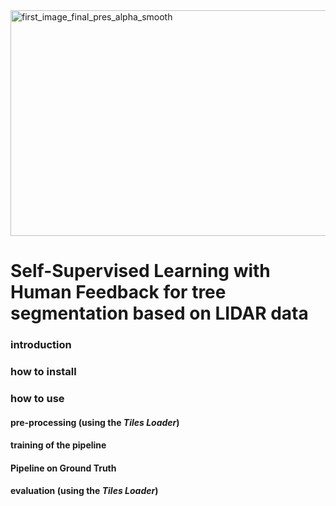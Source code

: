 <img width="810" height="361" alt="first_image_final_pres_alpha_smooth" src="https://github.com/user-attachments/assets/ce758614-4bb1-4b9a-ab02-5cbc0dc334ff" />

# Self-Supervised Learning with Human Feedback for tree segmentation based on LIDAR data

### introduction

### how to install

### how to use

#### pre-processing (using the _Tiles Loader_)

#### training of the pipeline

#### Pipeline on Ground Truth

#### evaluation (using the _Tiles Loader_)
  
